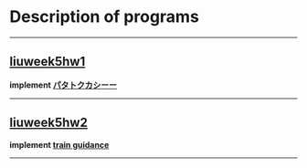 # Description of programs

***

## [liuweek5hw1](https://github.com/Stephanie1125/googlestep/tree/master/week5/liuweek5hw1)

**implement [パタトクカシーー](http://fantasy-transit.appspot.com/pata)**

***

## [liuweek5hw2](https://github.com/Stephanie1125/googlestep/tree/master/week5/liuweek5hw2)

**implement [train guidance](http://fantasy-transit.appspot.com)**

***



